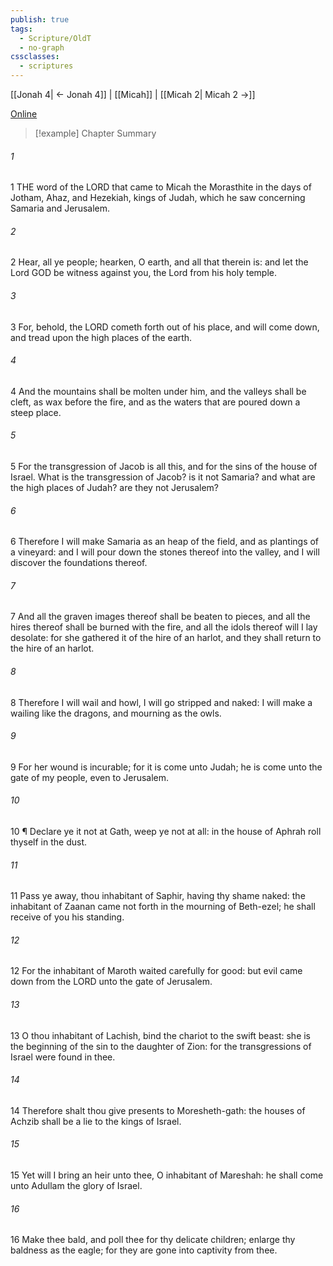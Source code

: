 ```yaml
---
publish: true
tags:
  - Scripture/OldT
  - no-graph
cssclasses:
  - scriptures
---
```

[[Jonah 4| ← Jonah 4]] | [[Micah]] | [[Micah 2| Micah 2 →]]

[Online](https://churchofjesuschrist.org/study/scriptures/ot/micah/1?lang=eng)

>[!example] Chapter Summary
>
###### 1
1 THE word of the LORD that came to Micah the Morasthite in the days of Jotham, Ahaz, and Hezekiah, kings of Judah, which he saw concerning Samaria and Jerusalem.
###### 2
2 Hear, all ye people; hearken, O earth, and all that therein is: and let the Lord GOD be witness against you, the Lord from his holy temple.
###### 3
3 For, behold, the LORD cometh forth out of his place, and will come down, and tread upon the high places of the earth.
###### 4
4 And the mountains shall be molten under him, and the valleys shall be cleft, as wax before the fire, and as the waters that are poured down a steep place.
###### 5
5 For the transgression of Jacob is all this, and for the sins of the house of Israel.  What is the transgression of Jacob?  is it not Samaria?  and what are the high places of Judah?  are they not Jerusalem?
###### 6
6 Therefore I will make Samaria as an heap of the field, and as plantings of a vineyard: and I will pour down the stones thereof into the valley, and I will discover the foundations thereof.
###### 7
7 And all the graven images thereof shall be beaten to pieces, and all the hires thereof shall be burned with the fire, and all the idols thereof will I lay desolate: for she gathered it of the hire of an harlot, and they shall return to the hire of an harlot.
###### 8
8 Therefore I will wail and howl, I will go stripped and naked: I will make a wailing like the dragons, and mourning as the owls.
###### 9
9 For her wound is incurable; for it is come unto Judah; he is come unto the gate of my people, even to Jerusalem.
###### 10
10 ¶ Declare ye it not at Gath, weep ye not at all: in the house of Aphrah roll thyself in the dust.
###### 11
11 Pass ye away, thou inhabitant of Saphir, having thy shame naked: the inhabitant of Zaanan came not forth in the mourning of Beth-ezel; he shall receive of you his standing.
###### 12
12 For the inhabitant of Maroth waited carefully for good: but evil came down from the LORD unto the gate of Jerusalem.
###### 13
13 O thou inhabitant of Lachish, bind the chariot to the swift beast: she is the beginning of the sin to the daughter of Zion: for the transgressions of Israel were found in thee.
###### 14
14 Therefore shalt thou give presents to Moresheth-gath: the houses of Achzib shall be a lie to the kings of Israel.
###### 15
15 Yet will I bring an heir unto thee, O inhabitant of Mareshah: he shall come unto Adullam the glory of Israel.
###### 16
16 Make thee bald, and poll thee for thy delicate children; enlarge thy baldness as the eagle; for they are gone into captivity from thee.



